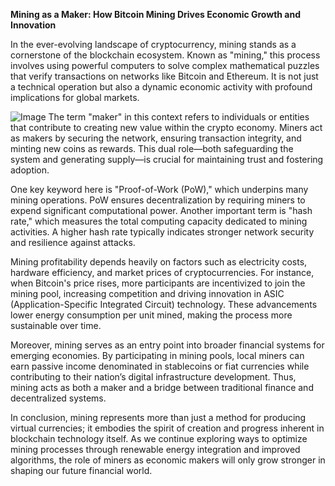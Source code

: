 **Mining as a Maker: How Bitcoin Mining Drives Economic Growth and Innovation**

In the ever-evolving landscape of cryptocurrency, mining stands as a cornerstone of the blockchain ecosystem. Known as "mining," this process involves using powerful computers to solve complex mathematical puzzles that verify transactions on networks like Bitcoin and Ethereum. It is not just a technical operation but also a dynamic economic activity with profound implications for global markets.


![Image](https://github.com/user-attachments/assets/31692037-0104-4703-abd1-696b6a7dd41b)
The term "maker" in this context refers to individuals or entities that contribute to creating new value within the crypto economy. Miners act as makers by securing the network, ensuring transaction integrity, and minting new coins as rewards. This dual role—both safeguarding the system and generating supply—is crucial for maintaining trust and fostering adoption.

One key keyword here is "Proof-of-Work (PoW)," which underpins many mining operations. PoW ensures decentralization by requiring miners to expend significant computational power. Another important term is "hash rate," which measures the total computing capacity dedicated to mining activities. A higher hash rate typically indicates stronger network security and resilience against attacks.

Mining profitability depends heavily on factors such as electricity costs, hardware efficiency, and market prices of cryptocurrencies. For instance, when Bitcoin's price rises, more participants are incentivized to join the mining pool, increasing competition and driving innovation in ASIC (Application-Specific Integrated Circuit) technology. These advancements lower energy consumption per unit mined, making the process more sustainable over time.

Moreover, mining serves as an entry point into broader financial systems for emerging economies. By participating in mining pools, local miners can earn passive income denominated in stablecoins or fiat currencies while contributing to their nation’s digital infrastructure development. Thus, mining acts as both a maker and a bridge between traditional finance and decentralized systems.

In conclusion, mining represents more than just a method for producing virtual currencies; it embodies the spirit of creation and progress inherent in blockchain technology itself. As we continue exploring ways to optimize mining processes through renewable energy integration and improved algorithms, the role of miners as economic makers will only grow stronger in shaping our future financial world.